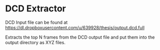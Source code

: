 # DCD Extractor

DCD Input file can be found at https://dl.dropboxusercontent.com/u/639928/thesis/output.dcd.full

Extracts the top N frames from the DCD output file and put them into the output directory as XYZ files.